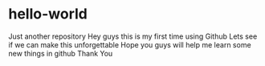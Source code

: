 # hello-world
Just another repository
Hey guys this is my first time using Github Lets see if we can make this unforgettable
Hope you guys will help me learn some new things in github 
Thank You
